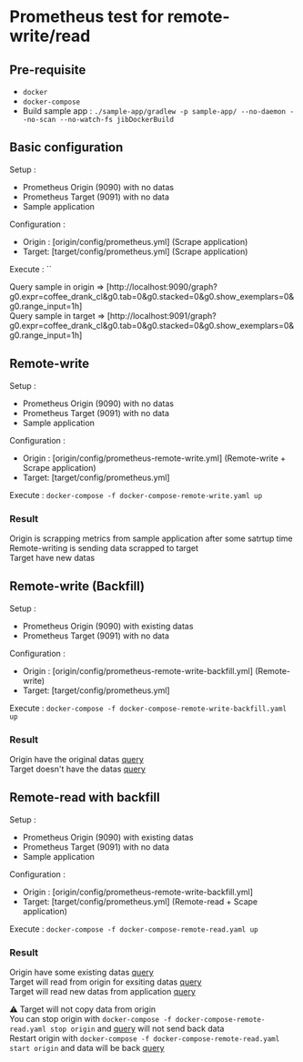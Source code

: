 # Prometheus test for remote-write/read

## Pre-requisite

- `docker`
- `docker-compose`
- Build sample app : `./sample-app/gradlew -p sample-app/ --no-daemon --no-scan --no-watch-fs jibDockerBuild`

## Basic configuration
Setup :
 - Prometheus Origin (9090) with no datas
 - Prometheus Target (9091) with no data
 - Sample application

Configuration :
 - Origin : [origin/config/prometheus.yml] (Scrape application)
 - Target: [target/config/prometheus.yml] (Scrape application)

 Execute : ``

 Query sample in origin => [http://localhost:9090/graph?g0.expr=coffee_drank_cl&g0.tab=0&g0.stacked=0&g0.show_exemplars=0&g0.range_input=1h]  
 Query sample in target => [http://localhost:9091/graph?g0.expr=coffee_drank_cl&g0.tab=0&g0.stacked=0&g0.show_exemplars=0&g0.range_input=1h]

## Remote-write

Setup :
 - Prometheus Origin (9090) with no datas
 - Prometheus Target (9091) with no data
 - Sample application

Configuration :
 - Origin : [origin/config/prometheus-remote-write.yml] (Remote-write + Scrape application)
 - Target: [target/config/prometheus.yml]

Execute : `docker-compose -f docker-compose-remote-write.yaml up`

### Result

Origin is scrapping metrics from sample application after some satrtup time  
Remote-writing is sending data scrapped to target  
Target have new datas

## Remote-write (Backfill)

Setup :
 - Prometheus Origin (9090) with existing datas
 - Prometheus Target (9091) with no data

Configuration :
 - Origin : [origin/config/prometheus-remote-write-backfill.yml] (Remote-write)
 - Target: [target/config/prometheus.yml]

Execute : `docker-compose -f docker-compose-remote-write-backfill.yaml up`

### Result
Origin have the original datas [query](http://localhost:9090/graph?g0.expr=coffee_drank_cl&g0.tab=0&g0.stacked=0&g0.show_exemplars=0&g0.range_input=1h&g0.end_input=2022-03-31%2009%3A00%3A00&g0.moment_input=2022-03-31%2009%3A00%3A00)  
Target doesn't have the datas [query](http://localhost:9091/graph?g0.expr=coffee_drank_cl&g0.tab=0&g0.stacked=0&g0.show_exemplars=0&g0.range_input=1h&g0.end_input=2022-03-31%2009%3A00%3A00&g0.moment_input=2022-03-31%2009%3A00%3A00)


## Remote-read with backfill

Setup :
 - Prometheus Origin (9090) with existing datas
 - Prometheus Target (9091) with no data
 - Sample application

Configuration :
 - Origin : [origin/config/prometheus-remote-write-backfill.yml]
 - Target: [target/config/prometheus.yml] (Remote-read + Scape application)

Execute : `docker-compose -f docker-compose-remote-read.yaml up`

### Result
Origin have some existing datas [query](http://localhost:9090/graph?g0.expr=coffee_drank_cl&g0.tab=0&g0.stacked=0&g0.show_exemplars=0&g0.range_input=1h&g0.end_input=2022-03-31%2009%3A00%3A00&g0.moment_input=2022-03-31%2009%3A00%3A00)  
Target will read from origin for exsiting datas [query](http://localhost:9091/graph?g0.expr=coffee_drank_cl&g0.tab=0&g0.stacked=0&g0.show_exemplars=0&g0.range_input=1h&g0.end_input=2022-03-31%2009%3A00%3A00&g0.moment_input=2022-03-31%2009%3A00%3A00)  
Target will read new datas from application [query](http://localhost:9091/graph?g0.expr=coffee_drank_cl)  

:warning: Target will not copy data from origin  
You can stop origin with `docker-compose -f docker-compose-remote-read.yaml stop origin` and [query](http://localhost:9090/graph?g0.expr=coffee_drank_cl&g0.tab=0&g0.stacked=0&g0.show_exemplars=0&g0.range_input=1h&g0.end_input=2022-03-31%2009%3A00%3A00&g0.moment_input=2022-03-31%2009%3A00%3A00) will not send back data  
Restart origin with `docker-compose -f docker-compose-remote-read.yaml start origin` and data will be back [query](http://localhost:9091/graph?g0.expr=coffee_drank_cl&g0.tab=0&g0.stacked=0&g0.show_exemplars=0&g0.range_input=1h&g0.end_input=2022-03-31%2009%3A00%3A00&g0.moment_input=2022-03-31%2009%3A00%3A00)  
